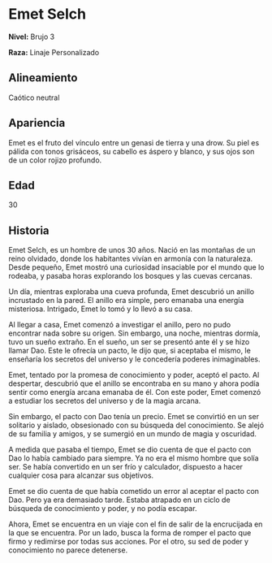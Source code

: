 # Emet Selch

**Nivel:** Brujo 3

**Raza:** Linaje Personalizado

## Alineamiento
Caótico neutral

## Apariencia
Emet es el fruto del vínculo entre un genasi de tierra y una drow. Su piel es pálida con tonos grisáceos, su cabello es áspero y blanco, y sus ojos son de un color rojizo profundo.

## Edad
30

## Historia
Emet Selch, es un hombre de unos 30 años. Nació en las montañas de un reino olvidado, donde los habitantes vivían en armonía con la naturaleza. Desde pequeño, Emet mostró una curiosidad insaciable por el mundo que lo rodeaba, y pasaba horas explorando los bosques y las cuevas cercanas.

Un día, mientras exploraba una cueva profunda, Emet descubrió un anillo incrustado en la pared. El anillo era simple, pero emanaba una energía misteriosa. Intrigado, Emet lo tomó y lo llevó a su casa.

Al llegar a casa, Emet comenzó a investigar el anillo, pero no pudo encontrar nada sobre su origen. Sin embargo, una noche, mientras dormía, tuvo un sueño extraño. En el sueño, un ser se presentó ante él y se hizo llamar Dao. Este le ofrecía un pacto, le dijo que, si aceptaba el mismo, le enseñaría los secretos del universo y le concedería poderes inimaginables.

Emet, tentado por la promesa de conocimiento y poder, aceptó el pacto. Al despertar, descubrió que el anillo se encontraba en su mano y ahora podía sentir como energía arcana emanaba de él. Con este poder, Emet comenzó a estudiar los secretos del universo y de la magia arcana.

Sin embargo, el pacto con Dao tenía un precio. Emet se convirtió en un ser solitario y aislado, obsesionado con su búsqueda del conocimiento. Se alejó de su familia y amigos, y se sumergió en un mundo de magia y oscuridad.

A medida que pasaba el tiempo, Emet se dio cuenta de que el pacto con Dao lo había cambiado para siempre. Ya no era el mismo hombre que solía ser. Se había convertido en un ser frío y calculador, dispuesto a hacer cualquier cosa para alcanzar sus objetivos.

Emet se dio cuenta de que había cometido un error al aceptar el pacto con Dao. Pero ya era demasiado tarde. Estaba atrapado en un ciclo de búsqueda de conocimiento y poder, y no podía escapar.

Ahora, Emet se encuentra en un viaje con el fin de salir de la encrucijada en la que se encuentra. Por un lado, busca la forma de romper el pacto que firmo y redimirse por todas sus acciones. Por el otro, su sed de poder y conocimiento no parece detenerse.

